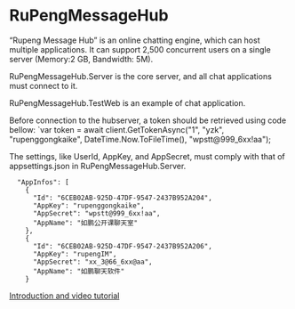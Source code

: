 # RuPengMessageHub
“Rupeng Message Hub” is an online chatting engine, which can host multiple applications. It can support 2,500 concurrent users on a single server (Memory:2 GB, Bandwidth: 5M).

RuPengMessageHub.Server is the core server, and all chat applications must connect to it.

RuPengMessageHub.TestWeb is an example of chat application.

Before connection to the hubserver, a token should be retrieved using code bellow:
`var token = await client.GetTokenAsync("1", "yzk", "rupenggongkaike", DateTime.Now.ToFileTime(), "wpstt@999_6xx!aa");

The settings, like UserId, AppKey, and AppSecret, must comply with that of appsettings.json in RuPengMessageHub.Server.
```
  "AppInfos": [
    {
      "Id": "6CEB02AB-925D-47DF-9547-2437B952A204",
      "AppKey": "rupenggongkaike",
      "AppSecret": "wpstt@999_6xx!aa",
      "AppName": "如鹏公开课聊天室"
    },
    {
      "Id": "6CEB02AB-925D-47DF-9547-2437B952A206",
      "AppKey": "rupengIM",
      "AppSecret": "xx_3@66_6xx@aa",
      "AppName": "如鹏聊天软件"
    }
```

[Introduction and video tutorial](https://www.rupeng.com/Courses/Chapter/938)
